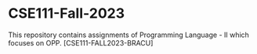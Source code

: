 # CSE111-Fall-2023
This repository contains assignments  of Programming Language - II which focuses on OPP. 
[CSE111-FALL2023-BRACU]